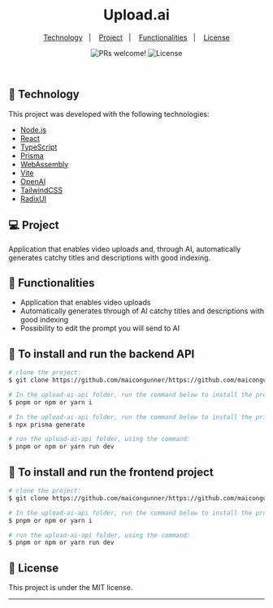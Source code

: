<h1 align="center">
    Upload.ai
</h1>

<p align="center">
  <a href="#-technology">Technology</a>&nbsp;&nbsp;&nbsp;|&nbsp;&nbsp;&nbsp;
  <a href="#-project">Project</a>&nbsp;&nbsp;&nbsp;|&nbsp;&nbsp;&nbsp;
  <a href="#page_facing_up-functionalities-web-and-mobile">Functionalities</a>&nbsp;&nbsp;&nbsp;|&nbsp;&nbsp;&nbsp;
  <a href="#memo-license">License</a>
</p>

<p align="center">
 <img src="https://img.shields.io/static/v1?label=PRs&message=welcome&color=15C3D6&labelColor=000000" alt="PRs welcome!" />

  <img alt="License" src="https://img.shields.io/static/v1?label=license&message=MIT&color=15C3D6&labelColor=000000">
</p>

<br>

## 🚀 Technology

This project was developed with the following technologies:

- [Node.js](https://nodejs.org/en/)
- [React](https://reactjs.org)
- [TypeScript](https://www.typescriptlang.org/)
- [Prisma](https://www.prisma.io/)
- [WebAssembly](https://webassembly.org/)
- [Vite](https://vitejs.dev/)
- [OpenAI](https://openai.com/)
- [TailwindCSS](https://tailwindcss.com/)
- [RadixUI](https://www.radix-ui.com/)

## 💻 Project

Application that enables video uploads and, through AI, automatically generates catchy titles and descriptions with good indexing.

## :page_facing_up: Functionalities

- Application that enables video uploads
- Automatically generates through of AI catchy titles and descriptions with good indexing
- Possibility to edit the prompt you will send to AI

## :wrench: To install and run the backend API

```bash
# clone the project:
$ git clone https://github.com/maicongunner/https://github.com/maicongunner/upload-ai-nlw.git

# In the upload-ai-api folder, run the command below to install the project's dependencies:
$ pnpm or npm or yarn i

# In the upload-ai-api folder, run the command below to install the prisma dependencies:
$ npx prisma generate

# run the upload-ai-api folder, using the command:
$ pnpm or npm or yarn run dev
```

## :wrench: To install and run the frontend project

```bash
# clone the project:
$ git clone https://github.com/maicongunner/https://github.com/maicongunner/upload-ai-nlw.git

# In the upload-ai-api folder, run the command below to install the project's dependencies:
$ pnpm or npm or yarn i

# run the upload-ai-api folder, using the command:
$ pnpm or npm or yarn run dev
```

## :memo: License

This project is under the MIT license.

---
